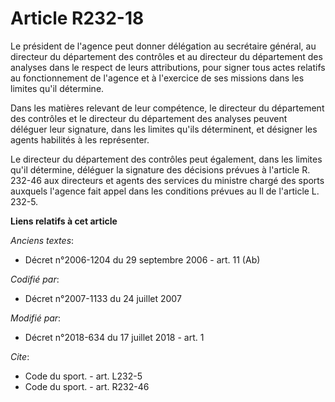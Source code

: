 # Article R232-18

Le président de l'agence peut donner délégation au secrétaire général, au directeur du département des contrôles et au
directeur du département des analyses dans le respect de leurs attributions, pour signer tous actes relatifs au
fonctionnement de l'agence et à l'exercice de ses missions dans les limites qu'il détermine.

Dans les matières relevant de leur compétence, le directeur du département des contrôles et le directeur du département des
analyses peuvent déléguer leur signature, dans les limites qu'ils déterminent, et désigner les agents habilités à les
représenter.

Le directeur du département des contrôles peut également, dans les limites qu'il détermine, déléguer la signature des
décisions prévues à l'article R. 232-46 aux directeurs et agents des services du ministre chargé des sports auxquels l'agence
fait appel dans les conditions prévues au Il de l'article L. 232-5.

**Liens relatifs à cet article**

_Anciens textes_:

  - Décret n°2006-1204 du 29 septembre 2006 - art. 11 (Ab)

_Codifié par_:

  - Décret n°2007-1133 du 24 juillet 2007

_Modifié par_:

  - Décret n°2018-634 du 17 juillet 2018 - art. 1

_Cite_:

  - Code du sport. - art. L232-5
  - Code du sport. - art. R232-46

